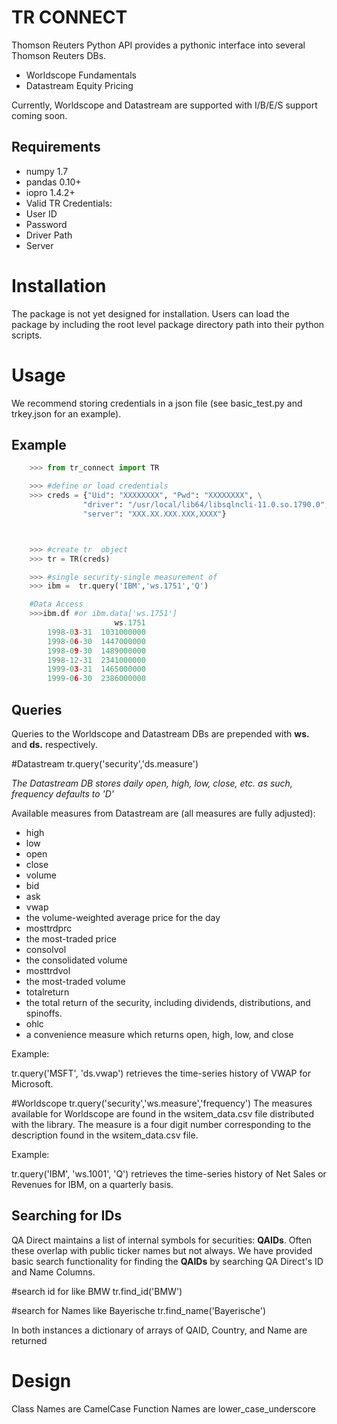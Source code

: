 TR CONNECT
======

Thomson Reuters Python API provides a pythonic interface into several Thomson Reuters DBs.

 * Worldscope Fundamentals
 * Datastream Equity Pricing


Currently, Worldscope and Datastream are supported with I/B/E/S support coming soon.

Requirements
------------

* numpy 1.7
* pandas 0.10+
* iopro 1.4.2+
* Valid TR Credentials:
 * User ID
 * Password
 * Driver Path
 * Server



Installation
============

The package is not yet designed for installation.  Users can load the package by including the root level package directory path into their python scripts.

Usage
=====
We recommend storing credentials in a json file (see basic_test.py and trkey.json for an example).

Example
------------------
```python
    >>> from tr_connect import TR

    >>> #define or load credentials
    >>> creds = {"Uid": "XXXXXXXX", "Pwd": "XXXXXXXX", \
                "driver": "/usr/local/lib64/libsqlncli-11.0.so.1790.0", \
                "server": "XXX.XX.XXX.XXX,XXXX"}



    >>> #create tr  object
    >>> tr = TR(creds)

    >>> #single security-single measurement of 
    >>> ibm =  tr.query('IBM','ws.1751','Q')

    #Data Access
    >>>ibm.df #or ibm.data['ws.1751']
                       ws.1751
        1998-03-31  1031000000
        1998-06-30  1447000000
        1998-09-30  1489000000
        1998-12-31  2341000000
        1999-03-31  1465000000
        1999-06-30  2386000000

```

Queries
-------
Queries to the Worldscope and Datastream DBs are prepended with **ws.** and **ds.** respectively.

#Datastream
tr.query('security','ds.measure')

*The Datastream DB stores daily open, high, low, close, etc.  as such, frequency defaults to 'D'*

Available measures from Datastream are (all measures are fully adjusted):

* high
* low
* open
* close
* volume
* bid
* ask
* vwap
 * the volume-weighted average price for the day
* mosttrdprc
 * the most-traded price
* consolvol
 * the consolidated volume
* mosttrdvol
 * the most-traded volume
* totalreturn
 * the total return of the security, including dividends, distributions, and spinoffs.
* ohlc 
 * a convenience measure which returns open, high, low, and close
 
Example:

tr.query('MSFT', 'ds.vwap') retrieves the time-series history of VWAP for Microsoft. 


#Worldscope
tr.query('security','ws.measure','frequency')
The measures available for Worldscope are found in the wsitem_data.csv file distributed with the library. The measure is a four digit number corresponding to the description found in the wsitem_data.csv file. 

Example:

tr.query('IBM', 'ws.1001', 'Q') retrieves the time-series history of Net Sales or Revenues for IBM, on a quarterly basis.


Searching for IDs
-----------------
QA Direct maintains a list of internal symbols for securities: **QAIDs**.  Often these overlap with public ticker names but not always.  We have provided basic search functionality for finding the **QAIDs** by searching QA Direct's ID and Name Columns.

#search id for like BMW
tr.find_id('BMW') 

#search for Names like Bayerische
tr.find_name('Bayerische')

In both instances a dictionary of arrays of QAID, Country, and Name are returned

Design
======
Class Names are CamelCase
Function Names are lower_case_underscore
